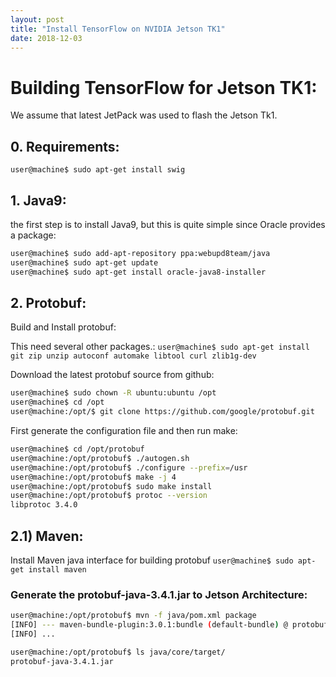 ```yaml
---
layout: post
title: "Install TensorFlow on NVIDIA Jetson TK1"
date: 2018-12-03
---
```


# Building TensorFlow for Jetson TK1:
We assume that latest JetPack was used to flash the Jetson Tk1.

## 0. Requirements:
```user@machine$ sudo apt-get install swig```

## 1. Java9:
the first step is to install Java9, but this is quite simple since Oracle provides a package:
```bash
user@machine$ sudo add-apt-repository ppa:webupd8team/java
user@machine$ sudo apt-get update
user@machine$ sudo apt-get install oracle-java8-installer
```

## 2. Protobuf:
Build and Install protobuf:

This need several other packages.:
```user@machine$ sudo apt-get install git zip unzip autoconf automake libtool curl zlib1g-dev```

Download the latest protobuf source from github:
```bash
user@machine$ sudo chown -R ubuntu:ubuntu /opt
user@machine$ cd /opt
user@machine:/opt/$ git clone https://github.com/google/protobuf.git
```

First generate the configuration file and then run make:
```bash
user@machine$ cd /opt/protobuf
user@machine:/opt/protobuf$ ./autogen.sh
user@machine:/opt/protobuf$ ./configure --prefix=/usr
user@machine:/opt/protobuf$ make -j 4
user@machine:/opt/protobuf$ sudo make install
user@machine:/opt/protobuf$ protoc --version
libprotoc 3.4.0
```

## 2.1) Maven:
Install Maven java interface for building protobuf
```user@machine$ sudo apt-get install maven```

### Generate the protobuf-java-3.4.1.jar to Jetson Architecture:
```bash
user@machine:/opt/protobuf$ mvn -f java/pom.xml package
[INFO] --- maven-bundle-plugin:3.0.1:bundle (default-bundle) @ protobuf-java-util ---
[INFO] ...

user@machine:/opt/protobuf$ ls java/core/target/
protobuf-java-3.4.1.jar
```

